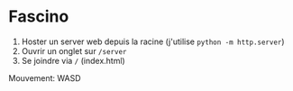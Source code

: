 # Fascino

1. Hoster un server web depuis la racine (j'utilise `python -m http.server`)
1. Ouvrir un onglet sur `/server`
1. Se joindre via `/` (index.html)

Mouvement: WASD